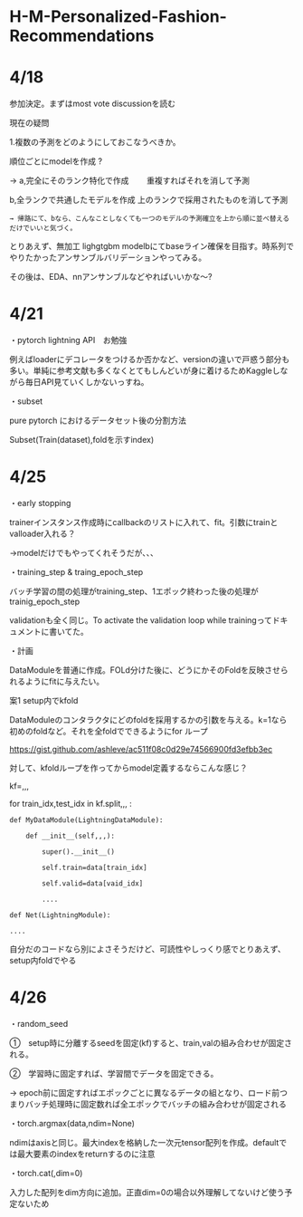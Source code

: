 # H-M-Personalized-Fashion-Recommendations


# 4/18
参加決定。まずはmost vote discussionを読む

現在の疑問

1.複数の予測をどのようにしておこなうべきか。

順位ごとにmodelを作成 ?

→ a,完全にそのランク特化で作成
　　重複すればそれを消して予測
  　
  
  b,全ランクで共通したモデルを作成
    上のランクで採用されたものを消して予測
    
    → 帰路にて、bなら、こんなことしなくても一つのモデルの予測確立を上から順に並べ替えるだけでいいと気づく。
    
 
とりあえず、無加工 lighgtgbm modelbにてbaseライン確保を目指す。時系列でやりたかったアンサンブルバリデーションやってみる。

その後は、EDA、nnアンサンブルなどやればいいかな～?
   


# 4/21

・pytorch lightning API　お勉強

例えばloaderにデコレータをつけるか否かなど、versionの違いで戸惑う部分も多い。単純に参考文献も多くなくとてもしんどいが身に着けるためKaggleしながら毎日API見ていくしかないっすね。

・subset

pure pytorch におけるデータセット後の分割方法

Subset(Train(dataset),foldを示すindex)



# 4/25

・early stopping

trainerインスタンス作成時にcallbackのリストに入れて、fit。引数にtrainとvalloader入れる？

→modelだけでもやってくれそうだが、、、


・training_step & traing_epoch_step

バッチ学習の間の処理がtraining_step、1エポック終わった後の処理がtrainig_epoch_step

validationも全く同じ。To activate the validation loop while trainingってドキュメントに書いてた。




・計画

DataModuleを普通に作成。FOLd分けた後に、どうにかそのFoldを反映させられるようにfitに与えたい。

案1 setup内でkfold

DataModuleのコンタラクタにどのfoldを採用するかの引数を与える。k=1なら初めのfoldなど。それを全foldでできるようにfor ループ

https://gist.github.com/ashleve/ac511f08c0d29e74566900fd3efbb3ec


対して、kfoldループを作ってからmodel定義するならこんな感じ？

kf=,,,

for train_idx,test_idx in kf.split,,, :

    def MyDataModule(LightningDataModule):
    
        def __init__(self,,,):
        
            super().__init__()
            
            self.train=data[train_idx]
            
            self.valid=data[vaid_idx]
            
            ....
            
    def Net(LightningModule):
    
    ....
   
   
  
  自分だのコードなら別によさそうだけど、可読性やしっくり感でとりあえず、setup内foldでやる
    

# 4/26

・random_seed

①　setup時に分離するseedを固定(kf)すると、train,valの組み合わせが固定される。

②　学習時に固定すれば、学習間でデータを固定できる。

   → epoch前に固定すればエポックごとに異なるデータの組となり、ロード前つまりバッチ処理時に固定数れば全エポックでバッチの組み合わせが固定される


・torch.argmax(data,ndim=None)

ndimはaxisと同じ。最大indexを格納した一次元tensor配列を作成。defaultでは最大要素のindexをreturnするのに注意


・torch.cat(,dim=0)

入力した配列をdim方向に追加。正直dim=0の場合以外理解してないけど使う予定ないため
